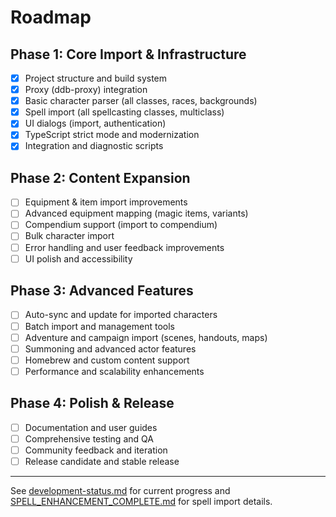 # Roadmap

## Phase 1: Core Import & Infrastructure
- [x] Project structure and build system
- [x] Proxy (ddb-proxy) integration
- [x] Basic character parser (all classes, races, backgrounds)
- [x] Spell import (all spellcasting classes, multiclass)
- [x] UI dialogs (import, authentication)
- [x] TypeScript strict mode and modernization
- [x] Integration and diagnostic scripts

## Phase 2: Content Expansion
- [ ] Equipment & item import improvements
- [ ] Advanced equipment mapping (magic items, variants)
- [ ] Compendium support (import to compendium)
- [ ] Bulk character import
- [ ] Error handling and user feedback improvements
- [ ] UI polish and accessibility

## Phase 3: Advanced Features
- [ ] Auto-sync and update for imported characters
- [ ] Batch import and management tools
- [ ] Adventure and campaign import (scenes, handouts, maps)
- [ ] Summoning and advanced actor features
- [ ] Homebrew and custom content support
- [ ] Performance and scalability enhancements

## Phase 4: Polish & Release
- [ ] Documentation and user guides
- [ ] Comprehensive testing and QA
- [ ] Community feedback and iteration
- [ ] Release candidate and stable release

---

See [development-status.md](development-status.md) for current progress and [SPELL_ENHANCEMENT_COMPLETE.md](SPELL_ENHANCEMENT_COMPLETE.md) for spell import details.

